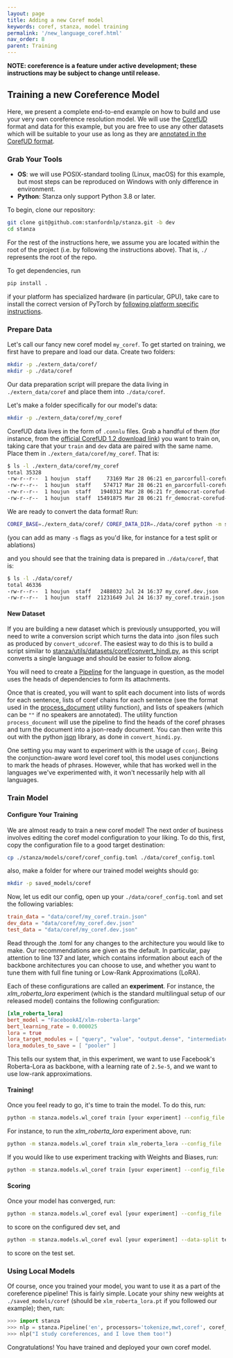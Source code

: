 ```yaml
---
layout: page
title: Adding a new Coref model
keywords: coref, stanza, model training
permalink: '/new_language_coref.html'
nav_order: 8
parent: Training
---
```


**NOTE: coreference is a feature under active development; these instructions may be subject to change until release.**

## Training a new Coreference Model

Here, we present a complete end-to-end example on how to build and use your very own coreference resolution model. We will use the [CorefUD](https://ufal.mff.cuni.cz/corefud) format and data for this example, but you are free to use any other datasets which will be suitable to your use as long as they are [annotated in the CorefUD format](https://ufal.mff.cuni.cz/~popel/corefud-1.0/corefud-1.0-format.pdf).

### Grab Your Tools

- **OS**: we will use POSIX-standard tooling (Linux, macOS) for this example, but most steps can be reproduced on Windows with only difference in environment.
- **Python**: Stanza only support Python 3.8 or later.

To begin, clone our repository:

<!-- TODO CHANGE THIS TO DEV UPON RELEASE -->

```bash
git clone git@github.com:stanfordnlp/stanza.git -b dev
cd stanza
```

For the rest of the instructions here, we assume you are located within the root of the project (i.e. by following the instructions above). That is, `./` represents the root of the repo.

To get dependencies, run 

```bash
pip install .
```

if your platform has specialized hardware (in particular, GPU), take care to install the correct version of PyTorch by [following platform specific instructions](https://pytorch.org/).

### Prepare Data

Let's call our fancy new coref model `my_coref`. To get started on training, we first have to prepare and load our data. Create two folders:

```bash
mkdir -p ./extern_data/coref/
mkdir -p ./data/coref
```

Our data preparation script will prepare the data living in `./extern_data/coref` and place them into `./data/coref`.

Let's make a folder specifically for our model's data:

```bash
mkdir -p ./extern_data/coref/my_coref
```

CorefUD data lives in the form of `.connlu` files. Grab a handful of them (for instance, from the [official CorefUD 1.2 download link](https://lindat.mff.cuni.cz/repository/xmlui/bitstream/handle/11234/1-5478/CorefUD-1.2-public.zip)) you want to train on, taking care that your `train` and `dev` data are paired with the same name. Place them in `./extern_data/coref/my_coref`. That is:

```bash
$ ls -l ./extern_data/coref/my_coref
total 35328
-rw-r--r--  1 houjun  staff     73169 Mar 28 06:21 en_parcorfull-corefud-dev.conllu
-rw-r--r--  1 houjun  staff    574717 Mar 28 06:21 en_parcorfull-corefud-train.conllu
-rw-r--r--  1 houjun  staff   1940312 Mar 28 06:21 fr_democrat-corefud-dev.conllu
-rw-r--r--  1 houjun  staff  15491875 Mar 28 06:21 fr_democrat-corefud-train.conllu
```

We are ready to convert the data format! Run:

```bash
COREF_BASE=./extern_data/coref/ COREF_DATA_DIR=./data/coref python -m stanza.utils.datasets.coref.convert_udcoref --directory my_coref
```

(you can add as many `-s` flags as you'd like, for instance for a test split or ablations)

and you should see that the training data is prepared in `./data/coref`, that is:

```bash
$ ls -l ./data/coref/
total 46336
-rw-r--r--  1 houjun  staff   2488032 Jul 24 16:37 my_coref.dev.json
-rw-r--r--  1 houjun  staff  21231649 Jul 24 16:37 my_coref.train.json
```

#### New Dataset

If you are building a new dataset which is previously unsupported, you
will need to write a conversion script which turns the data into .json
files such as produced by `convert_udcoref`.  The easiest way to do this
is to build a script similar to
[stanza/utils/datasets/coref/convert_hindi.py](https://github.com/stanfordnlp/stanza/blob/af3d42b70ef2d82d96f410214f98dd17dd983f51/stanza/utils/datasets/coref/convert_hindi.py),
as this script converts a single language and should be easier to follow along.

You will need to create a [Pipeline](getting_started.md#building-a-pipeline)
for the language in question, as the model uses the heads of
dependencies to form its attachments.

Once that is created, you will want to split each document into lists
of words for each sentence, lists of coref chains for each sentence
(see the format used in the
[process_document](https://github.com/stanfordnlp/stanza/blob/af3d42b70ef2d82d96f410214f98dd17dd983f51/stanza/utils/datasets/coref/utils.py#L61)
utility function), and lists of speakers (which can be `""` if no
speakers are annotated).  The utility function `process_document` will
use the pipeline to find the heads of the coref phrases and turn the
document into a json-ready document.  You can then write this out with
the python [json](https://docs.python.org/3/library/json.html)
library, as done in `convert_hindi.py`.

One setting you may want to experiment with is the usage of `cconj`.
Being the conjunction-aware word level coref tool, this model uses
conjunctions to mark the heads of phrases.  However, while that has
worked well in the languages we've experimented with, it won't
necessarily help with all languages.

### Train Model

#### Configure Your Training

We are almost ready to train a new coref model! The next order of business involves editing the coref model configuration to your liking. To do this, first, copy the configuration file to a good target destination:

```bash
cp ./stanza/models/coref/coref_config.toml ./data/coref_config.toml
```

also, make a folder for where our trained model weights should go:

```bash
mkdir -p saved_models/coref
```

Now, let us edit our config, open up your `./data/coref_config.toml` and set the following variables:

```toml
train_data = "data/coref/my_coref.train.json"
dev_data = "data/coref/my_coref.dev.json"
test_data = "data/coref/my_coref.dev.json"
```

Read through the .toml for any changes to the architecture you would like to make. Our recommendations are given as the default. In particular, pay attention to line 137 and later, which contains information about each of the backbone architectures you can choose to use, and whether you want to tune them with full fine tuning or Low-Rank Approximations (LoRA).

Each of these configurations are called an **experiment**. For instance, the *xlm_roberta_lora* experiment (which is the standard multilingual setup of our released model) contains the following configuration:

```toml
[xlm_roberta_lora]
bert_model = "FacebookAI/xlm-roberta-large"
bert_learning_rate = 0.000025
lora = true
lora_target_modules = [ "query", "value", "output.dense", "intermediate.dense" ]
lora_modules_to_save = [ "pooler" ]
```

This tells our system that, in this experiment, we want to use Facebook's Roberta-Lora as backbone, with a learning rate of `2.5e-5`, and we want to use low-rank approximations.

#### Training!
Once you feel ready to go, it's time to train the model. To do this, run:

```bash
python -m stanza.models.wl_coref train [your experiment] --config_file ./data/coref_config.toml
```

For instance, to run the *xlm_roberta_lora* experiment above, run:

```bash
python -m stanza.models.wl_coref train xlm_roberta_lora --config_file ./data/coref_config.toml
```

If you would like to use experiment tracking with Weights and Biases, run:

```bash
python -m stanza.models.wl_coref train [your experiment] --config_file ./data/coref_config.toml --wandb
```

#### Scoring

Once your model has converged, run:

```bash
python -m stanza.models.wl_coref eval [your experiment] --config_file ./data/coref_config.toml
```

to score on the configured dev set, and 

```bash
python -m stanza.models.wl_coref eval [your experiment] --data-split test --config_file ./data/coref_config.toml
```

to score on the test set.

### Using Local Models

Of course, once you trained your model, you want to use it as a part of the coreference pipeline! This is fairly simple. Locate your shiny new weights at `./saved_models/coref` (should be `xlm_roberta_lora.pt` if you followed our example); then, run:

```python
>>> import stanza
>>> nlp = stanza.Pipeline('en', processors='tokenize,mwt,coref', coref_model_path="./saved_models/coref/xlm_roberta_lora.pt")
>>> nlp("I study coreferences, and I love them too!")
```

Congratulations! You have trained and deployed your own coref model.
